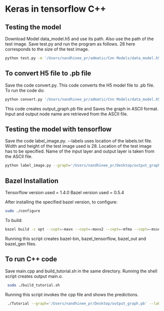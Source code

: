 # Keras in tensorflow C++

## Testing the model

Download Model data_model.h5 and use its path. Also use the path of the test image.
Save test.py and run the program as follows. 28 here corresponds to the size of the test image.

```sh
python test.py -m '/Users/nandhinee_pr/admatic/Cnn Models/data_model.h5' -i '/Users/nandhinee_pr/Desktop/ecaimg3.jpg' -s 28
```

## To convert H5 file to .pb file

Save the code convert.py. This code converts the H5 model file to .pb file. To run the code do:

```sh
python convert.py '/Users/nandhinee_pr/admatic/Cnn Models/data_model.h5' -n 1 -o '/Users/nandhinee_pr/Desktop' -p "out"
```
This code creates output_graph.pb file and Saves the graph in ASCII format. Input and output node name are retrieved from the ASCII file.

## Testing the model with tensorflow 

Save the code label_image.py. --labels uses location of the labels.txt file.  Width and height of the test image used is 28. Location of the test image has to be specified. Name of the input layer and output layer is taken from the ASCII file.

```sh
python label_image.py --graph='/Users/nandhinee_pr/Desktop/output_graph.pb' --labels=/Users/nandhinee_pr/Desktop/labels.txt --input_width=28 --input_height=28 --input_layer=conv2d_3_input  --output_layer=out_0 --image=/Users/nandhinee_pr/Desktop/ecaimg3.jpg
```

## Bazel Installation

Tensorflow version used = 1.4.0
Bazel version used = 0.5.4

After installing the specified bazel version, to configure:

```sh
sudo ./configure
```

To build:

```sh
bazel build -c opt --copt=-mavx --copt=-mavx2 --copt=-mfma --copt=-msse4.2 //tensorflow:libtensorflow_cc.so
```

Running this script creates bazel-bin, bazel_tensorflow, bazel_out and bazel_gen files.

## To run C++ code

Save main.cpp and build_tutorial.sh in the same directory.
Running the shell script creates output main.o.

```sh
 sudo ./build_tutorial.sh 
 ```

Running this script  invokes the cpp file and shows the predictions.
```sh
 ./Tutorial --graph='/Users/nandhinee_pr/Desktop/output_graph.pb' --labels=/Users/nandhinee_pr/Desktop/labels.txt --input_width=28 --input_height=28 --input_layer=conv2d_3_input  --output_layer=out_0 --image=/Users/nandhinee_pr/Desktop/ecaimg3.jpg
 ```
